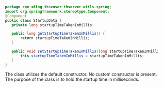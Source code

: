 ```java
package com.x8ing.thsensor.thserver.utils.spring;
import org.springframework.stereotype.Component;
@Component
public class StartupData {
   private long startupTimeTakenInMillis;

   public long getStartupTimeTakenInMillis() {
       return startupTimeTakenInMillis;
   }

   public void setStartupTimeTakenInMillis(long startupTimeTakenInMillis) {
       this.startupTimeTakenInMillis = startupTimeTakenInMillis;
   }
}
```
The class utilizes the default constructor. No custom constructor is present. The purpose of the class is to hold the startup time in milliseconds.